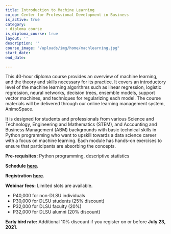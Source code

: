 ```yaml
---
title: Introduction to Machine Learning
co_op: Center for Professional Development in Business
is_active: true
category:
- diploma course
is_diploma_course: true
layout: ''
description: ''
course_image: "/uploads/img/home/machlearning.jpg"
start_date: 
end_date: 

---
```

This 40-hour diploma course provides an overview of machine learning, and the theory and skills necessary for its practice. It covers an introductory level of the machine learning algorithms such as linear regression, logistic regression, neural networks, decision trees, ensemble models, support vector machines, and techniques for regularizing each model. The course materials will be delivered through our online learning management system, AnimoSpace.

It is designed for students and professionals from various Science and Technology, Engineering and Mathematics (STEM), and Accounting and Business Management (ABM) backgrounds with basic technical skills in Python programming who want to upskill towards a data science career with a focus on machine learning. Each module has hands-on exercises to ensure that participants are absorbing the concepts.

**Pre-requisites:** Python programming, descriptive statistics

**Schedule** [**here**](http://bit.ly/DLSU-IntroML-Aug2021Sched)**.**

**Registration** [**here**](http://bit.ly/DLSU-IntroML-Batch1Reg)**.**

**Webinar fees:** Limited slots are available.

* P40,000 for non-DLSU individuals
* P30,000 for DLSU students (25% discount)
* P32,000 for DLSU faculty (20%)
* P32,000 for DLSU alumni (20% discount)

**Early bird rate:** Additional 10% discount if you register on or before **July 23, 2021**.